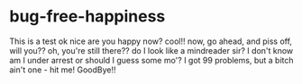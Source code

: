 # bug-free-happiness
This is a test
ok
nice
are you happy now?
cool!!
now, go ahead, and piss off, will you??
oh, you're still there??
do I look like a mindreader sir? I don't know
am I under arrest or should I guess some mo'?
I got 99 problems, but a bitch ain't one - hit me!
GoodBye!!
